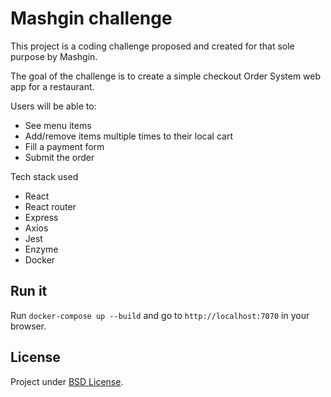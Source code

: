 # Mashgin challenge

This project is a coding challenge proposed and created for that sole purpose by Mashgin.

The goal of the challenge is to create a simple checkout Order System web app for a restaurant.

Users will be able to:
- See menu items
- Add/remove items multiple times to their local cart
- Fill a payment form
- Submit the order

Tech stack used

- React
- React router
- Express
- Axios
- Jest
- Enzyme
- Docker

## Run it

Run `docker-compose up --build` and go to `http://localhost:7070` in your browser.

## License

Project under [BSD License](https://github.com/MatiasManevi/ml_challenge/blob/master/LICENSE).

